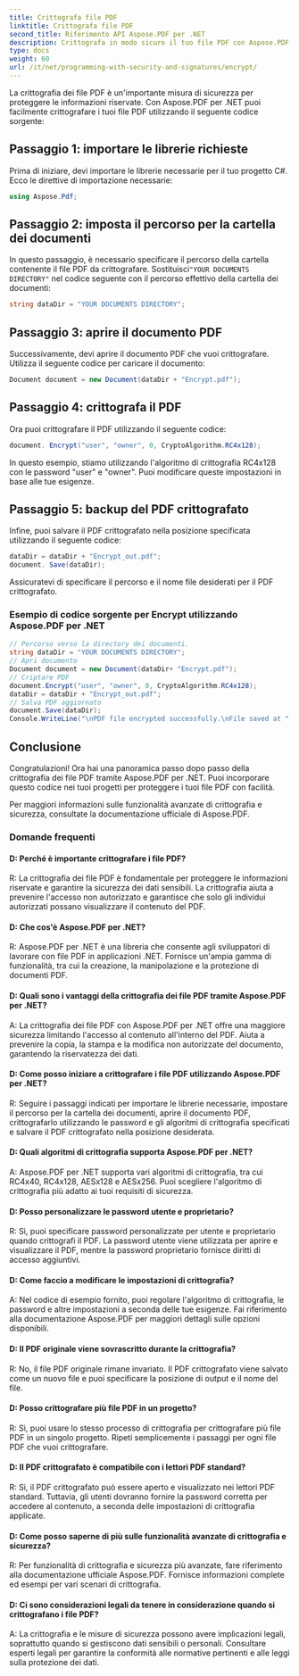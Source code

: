 ```yaml
---
title: Crittografa file PDF
linktitle: Crittografa file PDF
second_title: Riferimento API Aspose.PDF per .NET
description: Crittografa in modo sicuro il tuo file PDF con Aspose.PDF per .NET.
type: docs
weight: 60
url: /it/net/programming-with-security-and-signatures/encrypt/
---
```

La crittografia dei file PDF è un'importante misura di sicurezza per proteggere le informazioni riservate. Con Aspose.PDF per .NET puoi facilmente crittografare i tuoi file PDF utilizzando il seguente codice sorgente:

## Passaggio 1: importare le librerie richieste

Prima di iniziare, devi importare le librerie necessarie per il tuo progetto C#. Ecco le direttive di importazione necessarie:

```csharp
using Aspose.Pdf;
```

## Passaggio 2: imposta il percorso per la cartella dei documenti

 In questo passaggio, è necessario specificare il percorso della cartella contenente il file PDF da crittografare. Sostituisci`"YOUR DOCUMENTS DIRECTORY"` nel codice seguente con il percorso effettivo della cartella dei documenti:

```csharp
string dataDir = "YOUR DOCUMENTS DIRECTORY";
```

## Passaggio 3: aprire il documento PDF

Successivamente, devi aprire il documento PDF che vuoi crittografare. Utilizza il seguente codice per caricare il documento:

```csharp
Document document = new Document(dataDir + "Encrypt.pdf");
```

## Passaggio 4: crittografa il PDF

Ora puoi crittografare il PDF utilizzando il seguente codice:

```csharp
document. Encrypt("user", "owner", 0, CryptoAlgorithm.RC4x128);
```

In questo esempio, stiamo utilizzando l'algoritmo di crittografia RC4x128 con le password "user" e "owner". Puoi modificare queste impostazioni in base alle tue esigenze.

## Passaggio 5: backup del PDF crittografato

Infine, puoi salvare il PDF crittografato nella posizione specificata utilizzando il seguente codice:

```csharp
dataDir = dataDir + "Encrypt_out.pdf";
document. Save(dataDir);
```

Assicuratevi di specificare il percorso e il nome file desiderati per il PDF crittografato.

### Esempio di codice sorgente per Encrypt utilizzando Aspose.PDF per .NET 
```csharp
// Percorso verso la directory dei documenti.
string dataDir = "YOUR DOCUMENTS DIRECTORY";
// Apri documento
Document document = new Document(dataDir+ "Encrypt.pdf");
// Criptare PDF
document.Encrypt("user", "owner", 0, CryptoAlgorithm.RC4x128);
dataDir = dataDir + "Encrypt_out.pdf";
// Salva PDF aggiornato
document.Save(dataDir);
Console.WriteLine("\nPDF file encrypted successfully.\nFile saved at " + dataDir);
```

## Conclusione

Congratulazioni! Ora hai una panoramica passo dopo passo della crittografia dei file PDF tramite Aspose.PDF per .NET. Puoi incorporare questo codice nei tuoi progetti per proteggere i tuoi file PDF con facilità.

Per maggiori informazioni sulle funzionalità avanzate di crittografia e sicurezza, consultate la documentazione ufficiale di Aspose.PDF.

### Domande frequenti

#### D: Perché è importante crittografare i file PDF?

R: La crittografia dei file PDF è fondamentale per proteggere le informazioni riservate e garantire la sicurezza dei dati sensibili. La crittografia aiuta a prevenire l'accesso non autorizzato e garantisce che solo gli individui autorizzati possano visualizzare il contenuto del PDF.

#### D: Che cos'è Aspose.PDF per .NET?

R: Aspose.PDF per .NET è una libreria che consente agli sviluppatori di lavorare con file PDF in applicazioni .NET. Fornisce un'ampia gamma di funzionalità, tra cui la creazione, la manipolazione e la protezione di documenti PDF.

#### D: Quali sono i vantaggi della crittografia dei file PDF tramite Aspose.PDF per .NET?

A: La crittografia dei file PDF con Aspose.PDF per .NET offre una maggiore sicurezza limitando l'accesso al contenuto all'interno del PDF. Aiuta a prevenire la copia, la stampa e la modifica non autorizzate del documento, garantendo la riservatezza dei dati.

#### D: Come posso iniziare a crittografare i file PDF utilizzando Aspose.PDF per .NET?

R: Seguire i passaggi indicati per importare le librerie necessarie, impostare il percorso per la cartella dei documenti, aprire il documento PDF, crittografarlo utilizzando le password e gli algoritmi di crittografia specificati e salvare il PDF crittografato nella posizione desiderata.

#### D: Quali algoritmi di crittografia supporta Aspose.PDF per .NET?

A: Aspose.PDF per .NET supporta vari algoritmi di crittografia, tra cui RC4x40, RC4x128, AESx128 e AESx256. Puoi scegliere l'algoritmo di crittografia più adatto ai tuoi requisiti di sicurezza.

#### D: Posso personalizzare le password utente e proprietario?

R: Sì, puoi specificare password personalizzate per utente e proprietario quando crittografi il PDF. La password utente viene utilizzata per aprire e visualizzare il PDF, mentre la password proprietario fornisce diritti di accesso aggiuntivi.

#### D: Come faccio a modificare le impostazioni di crittografia?

A: Nel codice di esempio fornito, puoi regolare l'algoritmo di crittografia, le password e altre impostazioni a seconda delle tue esigenze. Fai riferimento alla documentazione Aspose.PDF per maggiori dettagli sulle opzioni disponibili.

#### D: Il PDF originale viene sovrascritto durante la crittografia?

R: No, il file PDF originale rimane invariato. Il PDF crittografato viene salvato come un nuovo file e puoi specificare la posizione di output e il nome del file.

#### D: Posso crittografare più file PDF in un progetto?

R: Sì, puoi usare lo stesso processo di crittografia per crittografare più file PDF in un singolo progetto. Ripeti semplicemente i passaggi per ogni file PDF che vuoi crittografare.

#### D: Il PDF crittografato è compatibile con i lettori PDF standard?

R: Sì, il PDF crittografato può essere aperto e visualizzato nei lettori PDF standard. Tuttavia, gli utenti dovranno fornire la password corretta per accedere al contenuto, a seconda delle impostazioni di crittografia applicate.

#### D: Come posso saperne di più sulle funzionalità avanzate di crittografia e sicurezza?

R: Per funzionalità di crittografia e sicurezza più avanzate, fare riferimento alla documentazione ufficiale Aspose.PDF. Fornisce informazioni complete ed esempi per vari scenari di crittografia.

#### D: Ci sono considerazioni legali da tenere in considerazione quando si crittografano i file PDF?

A: La crittografia e le misure di sicurezza possono avere implicazioni legali, soprattutto quando si gestiscono dati sensibili o personali. Consultare esperti legali per garantire la conformità alle normative pertinenti e alle leggi sulla protezione dei dati.